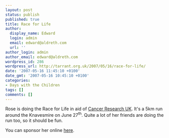 ```yaml
---
layout: post
status: publish
published: true
title: Race for Life
author:
  display_name: Edward
  login: admin
  email: edward@aldreth.com
  url: ''
author_login: admin
author_email: edward@aldreth.com
wordpress_id: 286
wordpress_url: http://tarrant.org.uk/2007/05/16/race-for-life/
date: '2007-05-16 11:45:10 +0100'
date_gmt: '2007-05-16 10:45:10 +0100'
categories:
- Days with the Children
tags: []
comments: []
---
```

<p>Rose is doing the Race for Life in aid of <a href="http://www.cancerresearchuk.org/">Cancer Research UK</a>.  It's a 5km run around the Knavesmire on June 27<sup>th</sup>.  Quite a lot of her friends are doing the run too, so it should be fun.</p>
<p>You can sponsor her online <a href="http://www.raceforlifesponsorme.org/RoseAndrews2007">here</a>.</p>
